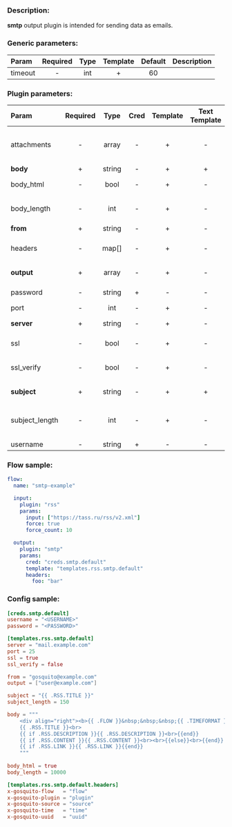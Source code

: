 ### Description:

**smtp** output plugin is intended for sending data as emails.


### Generic parameters:

| Param     | Required   | Type   | Template   | Default   | Description   |
| :-------- | :--------: | :----: | :--------: | :-------: | :------------ |
| timeout   | -          | int    | +          | 60        |               |


### Plugin parameters:

| Param            | Required   | Type     | Cred   | Template   | Text Template   | Default   | Example                  | Description                                                                                                  |
| :--------------- | :--------: | :------: | :----: | :--------: | :-------------: | :-------: | :----------------------: | :----------------------------------------------------------------------------------------------------------- |
| attachments      | -          | array    | -      | +          | -               | []        | ["data.array0"]          | List of [DataItem](../../concept.md) fields with files paths.   |
| **body**         | +          | string   | -      | +          | +               | ""        | "{{.RSS.CONTENT}}"       | Email body.                                                                                                  |
| body_html        | -          | bool     | -      | +          | -               | true      | false                    | Send body as HTML.                                                                                           |
| body_length      | -          | int      | -      | +          | -               | 10000     | 1000                     | Maximum body length in letters.                                                                              |
| **from**         | +          | string   | -      | +          | -               | ""        | "gosquito@example.com"   | Email from.                                                                                                  |
| headers          | -          | map[]    | -      | +          | -               | map[]     | see example              | Dynamic list of email headers.                                                                               |
| **output**       | +          | array    | -      | +          | -               | []        | ["user1@example.com"]    | List of recipients.                                                                                          |
| password         | -          | string   | +      | -          | -               | ""        | ""                       | SMTP password.                                                                                               |
| port             | -          | int      | -      | +          | -               | 25        | 465                      | SMTP port.                                                                                                   |
| **server**       | +          | string   | -      | +          | -               | ""        | "mail.example.com"       | SMTP server.                                                                                                 |
| ssl              | -          | bool     | -      | +          | -               | false     | true                     | Use SSL for connection.                                                                                      |
| ssl_verify       | -          | bool     | -      | +          | -               | true      | false                    | Verify server certificate.                                                                                   |
| **subject**      | +          | string   | -      | +          | +               | ""        | "{{.TWITTER.TEXT}}"      | Email subject.                                                                                               |
| subject_length   | -          | int      | -      | +          | -               | 100       | 300                      | Maximum subject length in letters.                                                                           |
| username         | -          | string   | +      | -          | -               | ""        | ""                       | SMTP user.                                                                                                   |


### Flow sample:

```yaml
flow:
  name: "smtp-example"

  input:
    plugin: "rss"
    params:
      input: ["https://tass.ru/rss/v2.xml"]
      force: true
      force_count: 10

  output:
    plugin: "smtp"
    params:
      cred: "creds.smtp.default"
      template: "templates.rss.smtp.default"
      headers:
        foo: "bar"
```

### Config sample:

```toml
[creds.smtp.default]
username = "<USERNAME>"
password = "<PASSWORD>"

[templates.rss.smtp.default]
server = "mail.example.com"
port = 25
ssl = true
ssl_verify = false

from = "gosquito@example.com"
output = ["user@example.com"]

subject = "{{ .RSS.TITLE }}"
subject_length = 150

body = """
    <div align="right"><b>{{ .FLOW }}&nbsp;&nbsp;&nbsp;{{ .TIMEFORMAT }}</b></div>
    {{ .RSS.TITLE }}<br>
    {{ if .RSS.DESCRIPTION }}{{ .RSS.DESCRIPTION }}<br>{{end}}
    {{ if .RSS.CONTENT }}{{ .RSS.CONTENT }}<br><br>{{else}}<br>{{end}}
    {{ if .RSS.LINK }}{{ .RSS.LINK }}{{end}}
    """
    
body_html = true
body_length = 10000

[templates.rss.smtp.default.headers]
x-gosquito-flow   = "flow"
x-gosquito-plugin = "plugin"
x-gosquito-source = "source"
x-gosquito-time   = "time"
x-gosquito-uuid   = "uuid"
```

